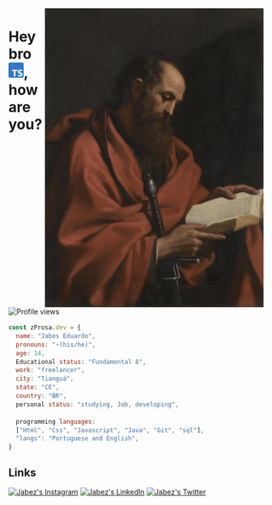 <img align="right" height="590em" src="./assets/Apostolo_Paulo.jpg"/>
<h1 align="left">Hey bro <img src="./assets/Typescript.png" height="30px">, how are you?</h1>
<p align="left"> <img src="https://komarev.com/ghpvc/?username=zPros&color=green" alt="Profile views" /> </p>

<!--

<h1>
    Hey bro ✌️, how are you? 
    <img src="assets/End_crystal.gif"
    height="30px" />
</h1> -->

~~~javascript
const zProsa.dev = {
  name: "Jabes Eduardo",
  pronouns: "~(his/he)",
  age: 14,
  Educational status: "Fundamental 8",
  work: "freelancer",
  city: "Tianguá", 
  state: "CE",
  country: "BR",
  personal status: "studying, Job, developing",

  programming languages: 
  ["Html", "Css", "Javascript", "Java", "Git", "sql"],
  "langs": "Portuguese and English",
}
~~~
## Links
[![Jabez's Instagram][Instagram]](https://www.instagram.com/prosa.ww/)
[![Jabez's LinkedIn][LinkedIn]](https://www.linkedin.com/in/jabes-eduardo-029035252/)
[![Jabez's Twitter][Twitter]](https://twitter.com/WwProsa)

[Instagram]: https://img.shields.io/twitter/url?color=black&label=Instagram&logo=instagram&logoColor=red&style=social&url=https%3A%2F%2Fwww.instagram.com%2Fprosa.ww%2F
[LinkedIn]: https://img.shields.io/twitter/url?label=LinkedIn&logo=LinkedIn&style=social&url=https%3A%2F%2Fwww.linkedin.com%2Fin%2Fjabes-eduardo-029035252%2F
[Twitter]: https://img.shields.io/twitter/url?label=twitter&logo=twitter&style=social&url=https%3A%2F%2Ftwitter.com%2FWatts_8bits